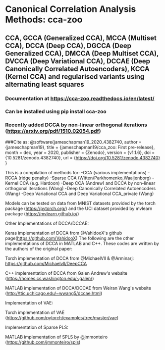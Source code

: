 # Canonical Correlation Analysis Methods: cca-zoo
## CCA, GCCA (Generalized CCA), MCCA (Multiset CCA), DCCA (Deep CCA), DGCCA (Deep Generalized CCA), DMCCA (Deep Multiset CCA), DVCCA (Deep Variational CCA), DCCAE (Deep Canonically Correlated Autoencoders), KCCA (Kernel CCA) and regularised variants using alternating least squares
### Documentation at https://cca-zoo.readthedocs.io/en/latest/
### Can be installed using pip install cca-zoo
### Recently added DCCA by non-linear orthogonal iterations (https://arxiv.org/pdf/1510.02054.pdf)
###Cite as:
@software{jameschapman19_2020_4382740,
  author       = {jameschapman19},
  title        = {jameschapman19/cca\_zoo: First pre-release},
  month        = dec,
  year         = 2020,
  publisher    = {Zenodo},
  version      = {v1.1.6},
  doi          = {10.5281/zenodo.4382740},
  url          = {https://doi.org/10.5281/zenodo.4382740}
}

This is a compilation of methods for: 
-CCA (various implementations) 
-RCCA (ridge penalty)
-Sparse CCA (Witten/Parkhomenko,Waaijenborg)
-Kernel CCA (e.g. Hardoon)
-Deep CCA (Andrew) and DCCA by non-linear orthogonal iterations (Wang)
-Deep Canonically Correlated Autoencoders (Wang)
-Deep Variational CCA and Deep Variational CCA_private (Wang)

Models can be tested on data from MNIST datasets provided by the torch package (https://pytorch.org/) and the UCI dataset provided by mvlearn package (https://mvlearn.github.io/)

Other Implementations of DCCA/DCCAE:

Keras implementation of DCCA from @VahidooX's github page(https://github.com/VahidooX)
The following are the other implementations of DCCA in MATLAB and C++. These codes are written by the authors of the original paper:

Torch implementation of DCCA from @MichaelVll & @Arminarj: https://github.com/Michaelvll/DeepCCA

C++ implementation of DCCA from Galen Andrew's website (https://homes.cs.washington.edu/~galen/)

MATLAB implementation of DCCA/DCCAE from Weiran Wang's website (http://ttic.uchicago.edu/~wwang5/dccae.html)

Implementation of VAE:

Torch implementation of VAE (https://github.com/pytorch/examples/tree/master/vae)

Implementation of Sparse PLS:

MATLAB implementation of SPLS by @jmmonteiro (https://github.com/jmmonteiro/spls)
